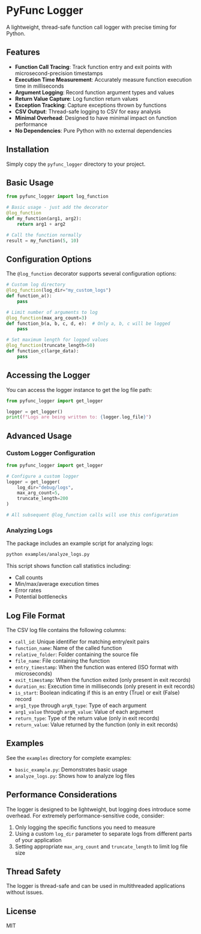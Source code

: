 # PyFunc Logger

A lightweight, thread-safe function call logger with precise timing for Python.

## Features

- **Function Call Tracing**: Track function entry and exit points with microsecond-precision timestamps
- **Execution Time Measurement**: Accurately measure function execution time in milliseconds
- **Argument Logging**: Record function argument types and values
- **Return Value Capture**: Log function return values
- **Exception Tracking**: Capture exceptions thrown by functions
- **CSV Output**: Thread-safe logging to CSV for easy analysis
- **Minimal Overhead**: Designed to have minimal impact on function performance
- **No Dependencies**: Pure Python with no external dependencies

## Installation

Simply copy the `pyfunc_logger` directory to your project.

## Basic Usage

```python
from pyfunc_logger import log_function

# Basic usage - just add the decorator
@log_function
def my_function(arg1, arg2):
    return arg1 + arg2

# Call the function normally
result = my_function(5, 10)
```

## Configuration Options

The `@log_function` decorator supports several configuration options:

```python
# Custom log directory
@log_function(log_dir="my_custom_logs")
def function_a():
    pass

# Limit number of arguments to log
@log_function(max_arg_count=3)
def function_b(a, b, c, d, e):  # Only a, b, c will be logged
    pass

# Set maximum length for logged values
@log_function(truncate_length=50)
def function_c(large_data):
    pass
```

## Accessing the Logger

You can access the logger instance to get the log file path:

```python
from pyfunc_logger import get_logger

logger = get_logger()
print(f"Logs are being written to: {logger.log_file}")
```

## Advanced Usage

### Custom Logger Configuration

```python
from pyfunc_logger import get_logger

# Configure a custom logger
logger = get_logger(
    log_dir="debug/logs",
    max_arg_count=5,
    truncate_length=200
)

# All subsequent @log_function calls will use this configuration
```

### Analyzing Logs

The package includes an example script for analyzing logs:

```bash
python examples/analyze_logs.py
```

This script shows function call statistics including:
- Call counts
- Min/max/average execution times
- Error rates
- Potential bottlenecks

## Log File Format

The CSV log file contains the following columns:

- `call_id`: Unique identifier for matching entry/exit pairs
- `function_name`: Name of the called function
- `relative_folder`: Folder containing the source file
- `file_name`: File containing the function
- `entry_timestamp`: When the function was entered (ISO format with microseconds)
- `exit_timestamp`: When the function exited (only present in exit records)
- `duration_ms`: Execution time in milliseconds (only present in exit records)
- `is_start`: Boolean indicating if this is an entry (True) or exit (False) record
- `arg1_type` through `argN_type`: Type of each argument
- `arg1_value` through `argN_value`: Value of each argument
- `return_type`: Type of the return value (only in exit records)
- `return_value`: Value returned by the function (only in exit records)

## Examples

See the `examples` directory for complete examples:

- `basic_example.py`: Demonstrates basic usage
- `analyze_logs.py`: Shows how to analyze log files

## Performance Considerations

The logger is designed to be lightweight, but logging does introduce some overhead. For extremely performance-sensitive code, consider:

1. Only logging the specific functions you need to measure
2. Using a custom `log_dir` parameter to separate logs from different parts of your application
3. Setting appropriate `max_arg_count` and `truncate_length` to limit log file size

## Thread Safety

The logger is thread-safe and can be used in multithreaded applications without issues.

## License

MIT

